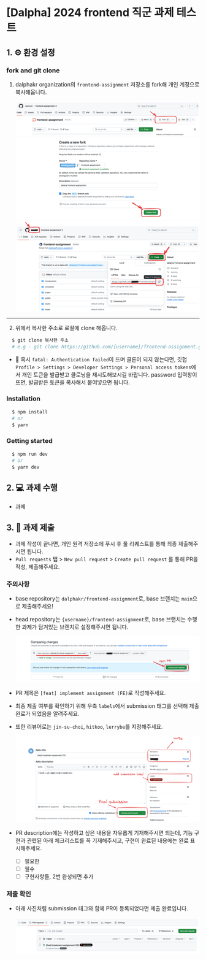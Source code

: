 # [Dalpha] 2024 frontend 직군 과제 테스트

## 1. ⚙️ 환경 설정

### fork and git clone

1. dalphakr organization의 `frontend-assignment` 저장소를 fork해 개인 계정으로 복사해옵니다.

   ![prev_fork_image](/public/images/prev_fork.png)
   ![fork_image](/public/images/fork.png)
   ![clone_image](/public/images/clone.png)

---

2. 위에서 복사한 주소로 로컬에 clone 해옵니다.

```bash
  $ git clone 복사한 주소
  # e.g - git clone https://github.com/{username}/frontend-assignment.git
```

- 🚨 혹시 `fatal: Authentication failed`이 뜨며 클론이 되지 않는다면, 깃헙 `Profile > Settings > Developer Settings > Personal access tokens`에서 개인 토큰을 발급받고 클로닝을 재시도해보시길 바랍니다. password 입력창이 뜨면, 발급받은 토큰을 복사해서 붙여넣으면 됩니다.

### Installation

```bash
  $ npm install
  # or
  $ yarn
```

### Getting started

```bash
  $ npm run dev
  # or
  $ yarn dev
```

## 2. 💻 과제 수행

- 과제

## 3. 📮 과제 제출

- 과제 작성이 끝나면, 개인 원격 저장소에 푸시 후 풀 리퀘스트를 통해 최종 제출해주시면 됩니다.
- `Pull requests` 탭 > `New pull request` > `Create pull request` 를 통해 PR을 작성, 제출해주세요.

### 주의사항

- base repository는 `dalphakr/frontend-assignment`로, base 브랜치는 `main`으로 제출해주세요!
- head repository는 `{username}/frontend-assignment`로, base 브랜치는 수행한 과제가 담겨있는 브랜치로 설정해주시면 됩니다.

  ![open_pr_image](/public/images/open_pr.png)

- PR 제목은 `[feat] implement assignment (FE)`로 작성해주세요.
- 최종 제출 여부를 확인하기 위해 우측 `labels`에서 submission 태그를 선택해 제출 완료가 되었음을 알려주세요.
- 또한 리뷰어로는 `jin-su-choi`, `hitkoo`, `lerrybe`를 지정해주세요.

  ![create_pr_image](/public/images/create_pr.png)

- PR description에는 작성하고 싶은 내용을 자유롭게 기재해주시면 되는데, 기능 구현과 관련된 아래 체크리스트를 꼭 기재해주시고, 구현이 완료된 내용에는 완료 표시해주세요.
  - [ ] 필요한
  - [ ] 필수
  - [ ] 구현사항들, 2번 완성되면 추가

### 제출 확인

- 아래 사진처럼 submission 태그와 함께 PR이 등록되었다면 제출 완료입니다.

  ![submit_pr_image](/public/images/submit_pr.png)
